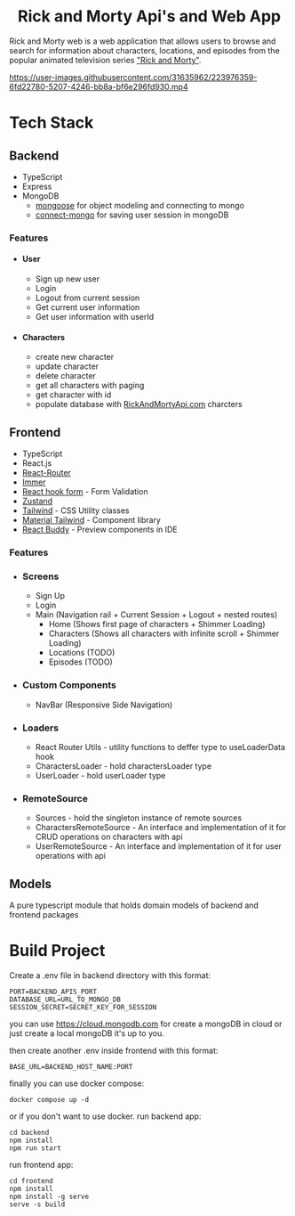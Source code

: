 <h1 align="center">Rick and Morty Api's and Web App</h1>

<p>
Rick and Morty web is a web application that allows users to browse and search for information about characters, locations, and episodes from the popular animated television series <a href="https://www.imdb.com/title/tt2861424/">"Rick and Morty"</a>.
</p>

https://user-images.githubusercontent.com/31635962/223976359-6fd22780-5207-4246-bb8a-bf6e296fd930.mp4

# Tech Stack

## Backend

- TypeScript
- Express
- MongoDB
  - <a href="https://github.com/Automattic/mongoose">mongoose</a> for object modeling and connecting to mongo
  - <a href="https://github.com/jdesboeufs/connect-mongo">connect-mongo</a> for saving user session in mongoDB

### Features

- #### User
    - Sign up new user
    - Login
    - Logout from current session
    - Get current user information
    - Get user information with userId
- #### Characters
    - create new character
    - update character
    - delete character
    - get all characters with paging
    - get character with id
    - populate database with <a href="https://rickandmortyapi.com/">RickAndMortyApi.com</a> charcters

## Frontend

- TypeScript
- React.js
- <a href="https://reactrouter.com/en/main">React-Router</a>
- <a href="https://immerjs.github.io/immer/">Immer</a>
- <a href="https://react-hook-form.com/">React hook form</a> - Form Validation
- <a href="https://docs.pmnd.rs/zustand">Zustand</a>
- <a href="https://tailwindcss.com/">Tailwind</a> - CSS Utility classes
- <a href="https://www.material-tailwind.com/">Material Tailwind</a> - Component library
- <a href="https://react-buddy.com/">React Buddy</a> - Preview components in IDE

### Features

- ### Screens
  - Sign Up
  - Login
  - Main (Navigation rail + Current Session + Logout + nested routes)
    - Home (Shows first page of characters + Shimmer Loading)
    - Characters (Shows all characters with infinite scroll + Shimmer Loading)
    - Locations (TODO)
    - Episodes (TODO)
- ### Custom Components
  - NavBar (Responsive Side Navigation)

- ### Loaders
  - React Router Utils - utility functions to deffer type to useLoaderData hook
  - CharactersLoader - hold charactersLoader type
  - UserLoader - hold userLoader type

- ### RemoteSource
  - Sources - hold the singleton instance of remote sources
  - CharactersRemoteSource - An interface and implementation of it for CRUD operations on characters with api
  - UserRemoteSource - An interface and implementation of it for user operations with api

## Models

<p>A pure typescript module that holds domain models of backend and frontend packages</p>

# Build Project

Create a .env file in backend directory with this format:

```dotenv
PORT=BACKEND_APIS_PORT
DATABASE_URL=URL_TO_MONGO_DB
SESSION_SECRET=SECRET_KEY_FOR_SESSION
```

you can use <a href="https://cloud.mongodb.com/">https://cloud.mongodb.com</a> for create a mongoDB in cloud or just
create a local mongoDB it's up to you.

then create another .env inside frontend with this format:

```dotenv
BASE_URL=BACKEND_HOST_NAME:PORT
```

finally you can use docker compose:

```shell
docker compose up -d
```

or if you don't want to use docker.
run backend app:

```shell
cd backend
npm install
npm run start
```

run frontend app:

```shell 
cd frontend
npm install 
npm install -g serve
serve -s build
```